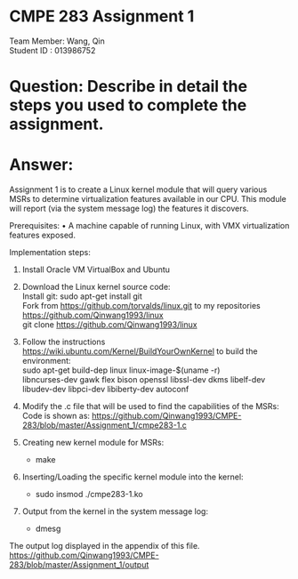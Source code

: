 # CMPE 283 Assignment 1
Team Member: Wang, Qin  
Student ID : 013986752  

# Question: Describe in detail the steps you used to complete the assignment.
# Answer:
Assignment 1 is to create a Linux kernel module that will query various MSRs to determine
virtualization features available in our CPU. This module will report (via the system message log) the
features it discovers.

Prerequisites:
• A machine capable of running Linux, with VMX virtualization features exposed.

Implementation steps:
1. Install Oracle VM VirtualBox and Ubuntu    

2. Download the Linux kernel source code:  
   Install git: sudo apt-get install git  
   Fork from https://github.com/torvalds/linux.git to my repositories https://github.com/Qinwang1993/linux  
   git clone https://github.com/Qinwang1993/linux  

3. Follow the instructions https://wiki.ubuntu.com/Kernel/BuildYourOwnKernel to build the environment:   
   sudo apt-get build-dep linux linux-image-$(uname -r)  
   libncurses-dev gawk flex bison openssl libssl-dev dkms libelf-dev libudev-dev libpci-dev libiberty-dev autoconf  
 

4. Modify the .c file that will be used to find the capabilities of the MSRs:  
   Code is shown as: https://github.com/Qinwang1993/CMPE-283/blob/master/Assignment_1/cmpe283-1.c  

5. Creating new kernel module for MSRs:  
   - make

6. Inserting/Loading the specific kernel module into the kernel:  
   - sudo insmod ./cmpe283-1.ko

7. Output from the kernel in the system message log:
   - dmesg

The output log displayed in the appendix of this file. https://github.com/Qinwang1993/CMPE-283/blob/master/Assignment_1/output
